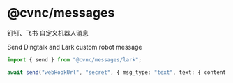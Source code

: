 # @cvnc/messages

钉钉、飞书 自定义机器人消息

Send Dingtalk and Lark custom robot message

```ts
import { send } from "@cvnc/messages/lark";

await send("webHookUrl", "secret", { msg_type: "text", text: { content: "Hello~" } })
```
